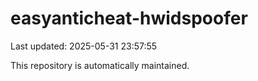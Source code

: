 # easyanticheat-hwidspoofer

Last updated: 2025-05-31 23:57:55

This repository is automatically maintained.
